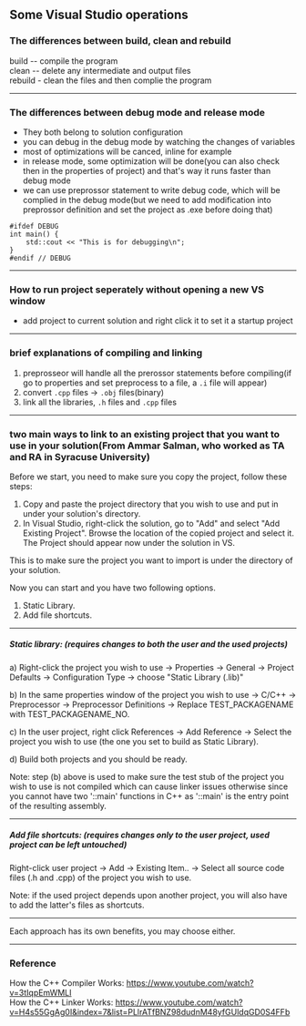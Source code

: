 ## Some Visual Studio operations

### The differences between build, clean and rebuild

build -- compile the program  
clean -- delete any intermediate and output files  
rebuild - clean the files and then complie the program  

------
### The differences between debug mode and release mode  
* They both belong to solution configuration
* you can debug in the debug mode by watching the changes of variables
* most of optimizations will be canced, inline for example
* in release mode, some optimization will be done(you can also check then in the properties of project) and that's way it runs faster than debug mode
* we can use preprossor statement to write debug code, which will be complied in the debug mode(but we need to add modification into preprossor definition and set the project as .exe before doing that)

```
#ifdef DEBUG
int main() {
	std::cout << "This is for debugging\n";
}
#endif // DEBUG
```
------
### How to run project seperately without opening a new VS window
* add project to current solution and right click it to set it a startup project

------
### brief explanations of compiling and linking
1. preprosseor will handle all the prerossor statements before compiling(if go to properties and set preprocess to a file, a `.i` file will appear)
2. convert `.cpp` files -> `.obj` files(binary)
3. link all the libraries, `.h` files and `.cpp` files

------
### two main ways to link to an existing project that you want to use in your solution(From Ammar Salman, who worked as TA and RA in Syracuse University)

Before we start, you need to make sure you copy the project, follow these steps:

1) Copy and paste the project directory that you wish to use and put in under your solution's directory.
2) In Visual Studio, right-click the solution, go to "Add" and select "Add Existing Project". Browse the location of the copied project and select it. The Project should appear now under the solution in VS.

This is to make sure the project you want to import is under the directory of your solution. 

Now you can start and you have two following options.

1) Static Library.
2) Add file shortcuts.

----------------------------------------------------------------------------------------------------------------

##### Static library: (requires changes to both the user and the used projects)

a) Right-click the project you wish to use -> Properties -> General -> Project Defaults -> Configuration Type -> choose "Static Library (.lib)"

b) In the same properties window of the project you wish to use -> C/C++ -> Preprocessor -> Preprocessor Definitions -> Replace TEST_PACKAGENAME with TEST_PACKAGENAME_NO.

c) In the user project, right click References -> Add Reference -> Select the project you wish to use (the one you set to build as Static Library). 

d) Build both projects and you should be ready.

Note: step (b) above is used to make sure the test stub of the project you wish to use is not compiled which can cause linker issues otherwise since you cannot have two '::main' functions in C++ as '::main' is the entry point of the resulting assembly. 

----------------------------------------------------------------------------------------------------------------

##### Add file shortcuts: (requires changes only to the user project, used project can be left untouched)

Right-click user project -> Add -> Existing Item.. -> Select all source code files (.h and .cpp) of the project you wish to use. 

Note: if the used project depends upon another project, you will also have to add the latter's files as shortcuts. 

----------------------------------------------------------------------------------------------------------------
Each approach has its own benefits, you may choose either. 

------
### Reference
How the C++ Compiler Works: https://www.youtube.com/watch?v=3tIqpEmWMLI  
How the C++ Linker Works: https://www.youtube.com/watch?v=H4s55GgAg0I&index=7&list=PLlrATfBNZ98dudnM48yfGUldqGD0S4FFb
